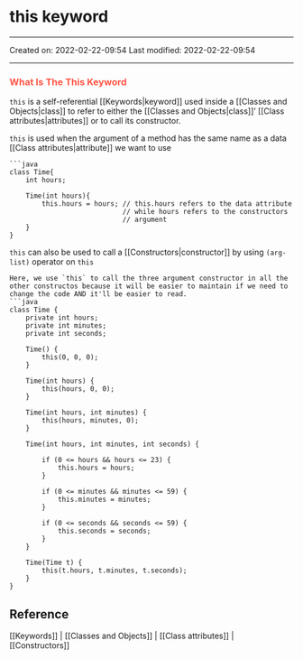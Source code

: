 # this keyword
___

Created on: 2022-02-22-09:54
Last modified: 2022-02-22-09:54

___

### <span style="color: #ff5545;text-transform: capitalize;">What is the this keyword</span>

`this` is a self-referential [[Keywords|keyword]] used inside a [[Classes and Objects|class]] to refer to either the [[Classes and Objects|class]]’ [[Class attributes|attributes]] or to call its constructor.

`this` is used when the argument of a method has the same name as a data [[Class attributes|attribute]] we want to use

```ad-example
```java
class Time{
	int hours;
	
	Time(int hours){
		this.hours = hours; // this.hours refers to the data attribute
							// while hours refers to the constructors
							// argument
	}
}
```

`this` can also be used to call a [[Constructors|constructor]] by using `(arg-list)` operator on `this`

```ad-example
Here, we use `this` to call the three argument constructor in all the other constructos because it will be easier to maintain if we need to change the code AND it'll be easier to read.
```java
class Time {
	private int hours;
 	private int minutes;
 	private int seconds;

 	Time() {
 		this(0, 0, 0);
	}

 	Time(int hours) {
		this(hours, 0, 0);
	}

 	Time(int hours, int minutes) {
 		this(hours, minutes, 0);
	}

 	Time(int hours, int minutes, int seconds) {

 		if (0 <= hours && hours <= 23) {
 			this.hours = hours;
		}

 		if (0 <= minutes && minutes <= 59) {
 			this.minutes = minutes;
 		}
		
 		if (0 <= seconds && seconds <= 59) {
 			this.seconds = seconds;
 		}
 	}

 	Time(Time t) {
 		this(t.hours, t.minutes, t.seconds);
 	}
}
```

## Reference
[[Keywords]] | [[Classes and Objects]] | [[Class attributes]] | [[Constructors]]